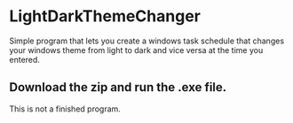 # LightDarkThemeChanger
Simple program that lets you create a windows task schedule that changes your windows theme from light to dark and vice versa at the time you entered.

## Download the zip and run the .exe file.

This is not a finished program.
